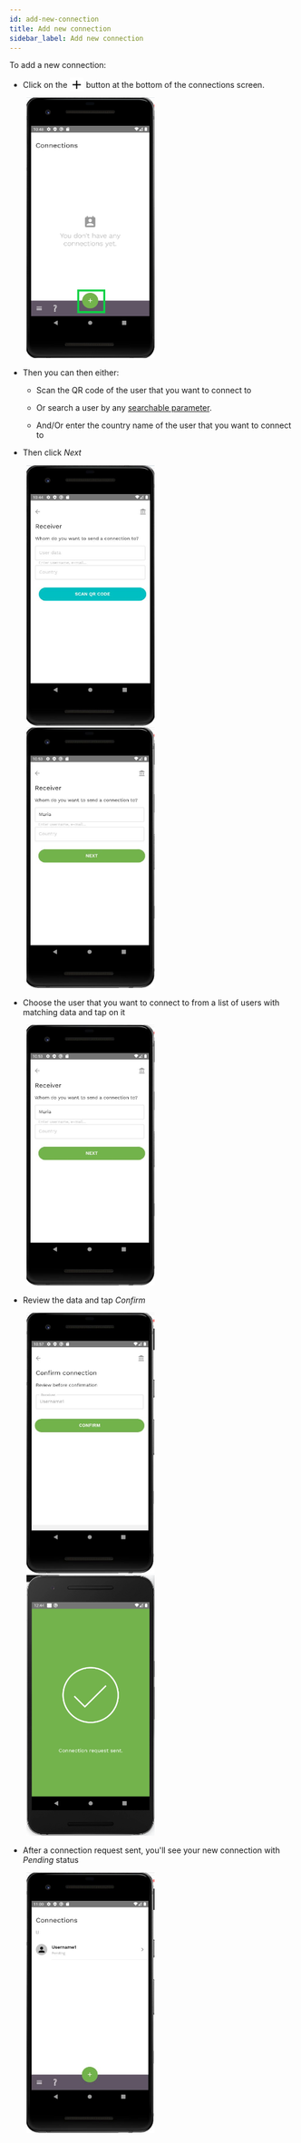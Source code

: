 ```yaml
---
id: add-new-connection
title: Add new connection
sidebar_label: Add new connection
---
```


To add a new connection:

- Click on the <img src="assets/plus-icon.png" alt="plus icon" width="25" style="margin-bottom: -7px"/> button at the bottom of the connections screen.

<img src="assets/add-connection1.png" alt="add connection" width="226" height="460" style="margin-left: 30px;"/>

- Then you can then either:

  - Scan the QR code of the user that you want to connect to

  - Or search a user by any [searchable parameter](vocabulary.md#privacy-level).  
  
  - And/Or enter the country name of the user that you want to connect to

- Then click *Next*

<img src="assets/receiver1.JPG" alt="add connection" width="226" height="460" style="display: inline; margin-left: 30px;"/>
<img src="assets/receiver3.JPG" alt="add connection" width="226" height="460" style="display: inline; margin-left: 30px;"/>

- Choose the user that you want to connect to from a list of users with matching data and tap on it

<img src="assets/receiver3.JPG" alt="add connection" width="226" height="460" style="display: inline; margin-left: 30px;"/>

- Review the data and tap *Confirm*

<img src="assets/review-connection.JPG" alt="add connection" width="226" height="460" style="display: inline; margin-left: 30px;"/>
<img src="assets/add-connection4.png" alt="add connection" width="226" height="460" style="display: inline; margin-left: 30px;"/>

- After a connection request sent, you'll see your new connection with *Pending* status 
  
<img src="assets/connections.JPG" alt="add connection" width="226" height="460" style="display: inline; margin-left: 30px;"/>
